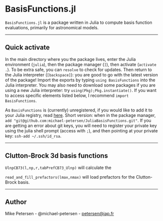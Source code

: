 
# BasisFunctions.jl

`BasisFunctions.jl` is a package written in Julia to compute basis function evaluations, primarily for astronomical models.

-----------------------------

## Quick activate

In the main directory where you the package lives, enter the Julia environment (`julia`), then the package manager (`]`), then activate (`activate .`). To be extra safe, you can `resolve` to check for updates. Then return to the Julia interpreter (`[backspace]`): you are good to go with the latest version of the package! Import the exports by typing `using BasisFunctions` into the Julia interpreter. You may also need to download some packages if you are using a new Julia interpreter: try `using(Pkg);Pkg.instantiate()`. If you want to access specific elements listed below, I recommend `import BasisFunctions`.

As `BasisFunctions` is (currently) unregistered, if you would like to add it to your Julia registry, read [here](https://pkgdocs.julialang.org/v1/managing-packages/#Adding-unregistered-packages). Short version: when in the package manager, `add "git@github.com:michael-petersen/JuliaBasisFunctions.git"`. If you are getting an error about git keys, you will need to register your private key using the julia shell prompt (access with `;`), and then pointing at your private key: `ssh-add ~/.ssh/id_rsa`.

-----------------------------

## Clutton-Brock 3d basis functions

`UlnpCB73(l,np,r,tabPrefCB73_Ulnp)` will calculate the 

`read_and_fill_prefactors(lmax,nmax)` will load prefactors for the Clutton-Brock basis.

-----------------------------

## Author

Mike Petersen -  @michael-petersen - petersen@iap.fr
